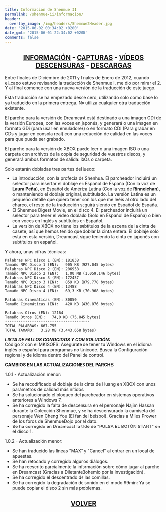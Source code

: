 ```yaml
---
title: Información de Shenmue II
permalink: /shenmue-ii/informacion/
header:
  overlay_image: /img/headers/Shemnue2Header.jpg
date: '2015-06-02 00:34:02 +0200'
date_gmt: '2015-06-01 22:34:02 +0200'
comments: false
---
```

<h2 style="text-align: center;"><strong><a href="/shenmue-ii/informacion/">INFORMACIÓN</a> - <a href="/shenmue-ii/capturas/">CAPTURAS</a> - <a href="/shenmue-ii/videos/">VÍDEOS</a><br>  
<a href="/shenmue-ii/descensuras/">DESCENSURAS</a> - <a href="/shenmue-ii/descargar/">DESCARGAS</a></strong></h2>

Entre finales de Diciembre de 2011 y finales de Enero de 2012, cuando el_capo estuvo 
revisando la traducción de Shenmue I, me dio por mirar el 2. Y al final comencé con una 
nueva versión de la traducción de este juego.

Esta traducción se ha empezado desde cero, utilizando solo como base lo ya traducido en la 
primera entrega. No utiliza cualquier otra traducción existente.

El parche para la versión de Dreamcast está destinado a una imagen GDi de la versión Europea, 
con las voces en japonés, y generará o una imagen en formato GDi (para usar en emuladores) o 
en formato CDI (Para grabar en CDs y jugar en consola real) con una reducción de calidad en las 
voces para que pueda ser grabado.

El parche para la versión de XBOX puede leer o una imagen ISO o una carpeta con archivos de la 
copia de seguridad de vuestros discos, y generará ambos formatos de salida: ISOs o carpeta.

Solo estarán dobladas tres partes del juego:  
- La introducción, con la profecía de Shenhua. El parcheador incluirá un selector para insertar 
el doblaje en Español de España (Con la voz de **Laura Peña**), en Español de América Latina 
(Con la voz de **Rinneichan**), o manteniendo el doblaje original, subtitulado. La versión Latina 
es un pequeño detalle que quiero tener con los que me leéis al otro lado del charco, el resto de 
la traducción seguirá siendo en Español de España.  
- El Shenmue Digest Movie, en el disco 4. El parcheador incluirá un selector para tener el vídeo 
doblado (Solo en Español de España) o bien con voces en Inglés y subtítulos en Español.  
- La versión de XBOX no tiene los subtítulos de la escena de la cinta de casete, así que hemos 
tenido que doblar la cinta entera. El doblaje solo está en esta versión, Dreamcast sigue teniendo 
la cinta en japonés con subtítulos en español.

Y ahora, unas cifras técnicas:

```
Palabras NPC Disco 1 (EN): 181838  
Tamaño NPC Disco 1 (EN):   905 KB (927.045 bytes)  
Palabras NPC Disco 2 (EN): 206958  
Tamaño NPC Disco 2 (EN):   1,00 MB (1.059.146 bytes)  
Palabras NPC Disco 3 (EN): 172457  
Tamaño NPC Disco 3 (EN):   859 KB (879.778 bytes)  
Palabras NPC Disco 4 (EN): 13488  
Tamaño NPC Disco 4 (EN):   69,3 KB (70.968 bytes)

Palabras Cinemáticas (EN): 80850  
Tamaño Cinemáticas (EN):   420 KB (430.876 bytes)

Palabras Otros (EN): 12164  
Tamaño Otros (EN):   74,0 KB (75.845 bytes)  
--------------------------------------  
TOTAL PALABRAS: 667.755  
TOTAL TAMAÑO:   3,28 MB (3.443.658 bytes)
```

_**LISTA DE FALLOS CONOCIDOS Y CON SOLUCIÓN:**_  
Código 2 con el MKISOFS: Asegúrate de tener tu Windows en el idioma inglés o español para programas no Unicode. Busca la Configuración regional y de idioma dentro del Panel de control.

**CAMBIOS EN LAS ACTUALIZACIONES DEL PARCHE:**

1.0.1 - Actualización menor:

- Se ha recodificado el doblaje de la cinta de Huang en XBOX con unos parámetros de calidad más nítidos.
- Se ha solucionado el bloqueo del parcheador en sistemas operativos anteriores a Windows 7.
- Se ha corregido la falta de descensura en el personaje Najim Hassan durante la Colección Shenmue, y se ha descensurado la camiseta del personaje Wen Cheng You (El fan del béisbol). Gracias a Miles Prower de los foros de ShenmueDojo por el dato.
- Se ha corregido en Dreamcast la tilde de "PULSA EL BOTÓN START" en el disco 1.

1.0.2 - Actualización menor:

- Se han traducido las líneas "MAX" y "Cancel" al entrar en un local de apuestas.
- Se han retocado y corregido algunos diálogos.
- Se ha reescrito parcialmente la información sobre cómo jugar al parche en Dreamcast (Gracias a DiletanteBohemio por la investigación).
- Se ha corregido el descentrado de las comillas.
- Se ha corregido la degradación de sonido en el modo 99min: Ya se puede copiar el disco 2 sin más problemas.

<h2 style="text-align: center;"><strong><a href="/shenmue-ii/">VOLVER</a></strong></h2>
